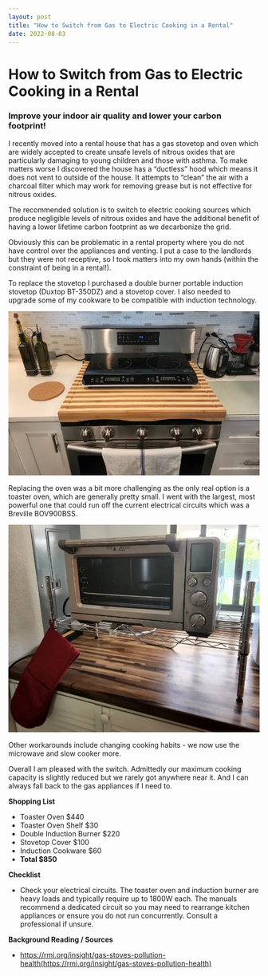 ```yaml
---
layout: post
title: "How to Switch from Gas to Electric Cooking in a Rental"
date: 2022-08-03
---
```

# How to Switch from Gas to Electric Cooking in a Rental

### Improve your indoor air quality and lower your carbon footprint!
    
I recently moved into a rental house that has a gas stovetop and oven which are widely accepted to create unsafe levels of nitrous oxides that are particularly damaging to young children and those with asthma. To make matters worse I discovered the house has a “ductless” hood which means it does not vent to outside of the house. It attempts to “clean” the air with a charcoal filter which may work for removing grease but is not effective for nitrous oxides.

The recommended solution is to switch to electric cooking sources which produce negligible levels of nitrous oxides and have the additional benefit of having a lower lifetime carbon footprint as we decarbonize the grid.

Obviously this can be problematic in a rental property where you do not have control over the appliances and venting. I put a case to the landlords but they were not receptive, so I took matters into my own hands (within the constraint of being in a rental!).

To replace the stovetop I purchased a double burner portable induction stovetop (Duxtop BT-350DZ) and a stovetop cover. I also needed to upgrade some of my cookware to be compatible with induction technology.

<a href="/images/gas1.webp" target="_blank"><img src="/images/gas1.webp" alt="Induction burner sitting on top of original stovetop" class="responsive" loading="lazy"></a>

Replacing the oven was a bit more challenging as the only real option is a toaster oven, which are generally pretty small. I went with the largest, most powerful one that could run off the current electrical circuits which was a Breville BOV900BSS.

<a href="/images/gas2.webp" target="_blank"><img src="/images/gas2.webp" alt="Induction burner sitting on top of original stovetop" class="responsive" loading="lazy"></a>

Other workarounds include changing cooking habits - we now use the microwave and slow cooker more.

Overall I am pleased with the switch. Admittedly our maximum cooking capacity is slightly reduced but we rarely got anywhere near it. And I can always fall back to the gas appliances if I need to.

**Shopping List**

- Toaster Oven $440
- Toaster Oven Shelf $30
- Double Induction Burner $220
- Stovetop Cover $100
- Induction Cookware $60
- **Total $850**

**Checklist**

- Check your electrical circuits. The toaster oven and induction burner are heavy loads and typically require up to 1800W each. The manuals recommend a dedicated circuit so you may need to rearrange kitchen appliances or ensure you do not run concurrently. Consult a professional if unsure.

**Background Reading / Sources**

- https://rmi.org/insight/gas-stoves-pollution-health(https://rmi.org/insight/gas-stoves-pollution-health)

